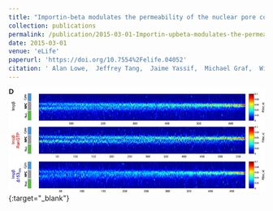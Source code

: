 ```yaml
---
title: "Importin-beta modulates the permeability of the nuclear pore complex in a Ran-dependent manner"
collection: publications
permalink: /publication/2015-03-01-Importin-upbeta-modulates-the-permeability-of-the-nuclear-pore-complex-in-a-Ran-dependent-manner
date: 2015-03-01
venue: 'eLife'
paperurl: 'https://doi.org/10.7554%2Felife.04052'
citation: ' Alan Lowe,  Jeffrey Tang,  Jaime Yassif,  Michael Graf,  William Huang,  Jay Groves,  Karsten Weis,  Jan Liphardt, &quot;Importin-$\beta$ modulates the permeability of the nuclear pore complex in a Ran-dependent manner.&quot; eLife, 2015.'
---
```

[<img src="/images/2015-Lowe.jpg" />](https://doi.org/10.7554%2Felife.04052){:target="_blank"}
